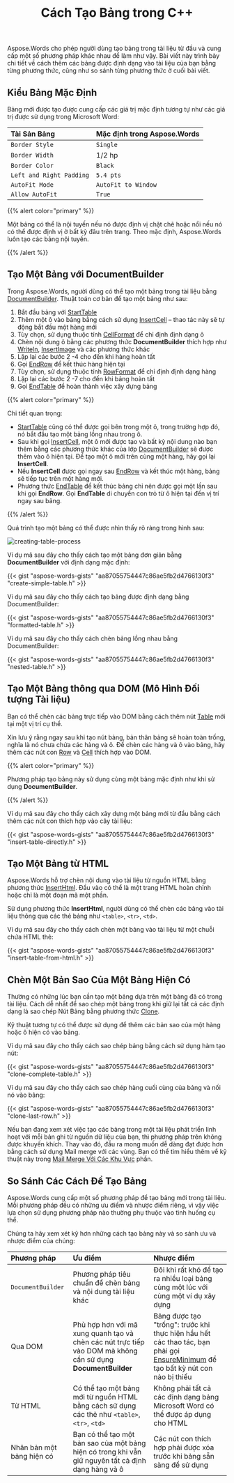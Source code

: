 ﻿---
title: Cách Tạo Bảng trong C++
second_title: Aspose.Words cho C++
articleTitle: Tạo Một Bảng
linktitle: Tạo Một Bảng
description: "Các cách khác nhau để tạo bảng bằng C++. Tạo bảng trong C++ cho tài liệu của bạn. Thêm một bảng trong C++."
type: docs
weight: 20
url: /vi/cpp/create-a-table/
---

Aspose.Words cho phép người dùng tạo bảng trong tài liệu từ đầu và cung cấp một số phương pháp khác nhau để làm như vậy. Bài viết này trình bày chi tiết về cách thêm các bảng được định dạng vào tài liệu của bạn bằng từng phương thức, cũng như so sánh từng phương thức ở cuối bài viết.

## Kiểu Bảng Mặc Định

Bảng mới được tạo được cung cấp các giá trị mặc định tương tự như các giá trị được sử dụng trong Microsoft Word:

| Tài Sản Bảng | Mặc định trong Aspose.Words |
| :- | :- |
| `Border Style` | `Single` |
| `Border Width` | 1/2 hp |
| `Border Color` | `Black` |
| `Left and Right Padding` | `5.4 pts` |
| `AutoFit Mode` | `AutoFit to Window` |
| `Allow AutoFit` | `True` |

{{% alert color="primary" %}}

Một bảng có thể là nội tuyến nếu nó được định vị chặt chẽ hoặc nổi nếu nó có thể được định vị ở bất kỳ đâu trên trang. Theo mặc định, Aspose.Words luôn tạo các bảng nội tuyến.

{{% /alert %}}

## Tạo Một Bảng với DocumentBuilder

Trong Aspose.Words, người dùng có thể tạo một bảng trong tài liệu bằng [DocumentBuilder](https://reference.aspose.com/words/cpp/aspose.words/documentbuilder/). Thuật toán cơ bản để tạo một bảng như sau:

1. Bắt đầu bảng với [StartTable](https://reference.aspose.com/words/cpp/aspose.words/documentbuilder/starttable/)
2. Thêm một ô vào bảng bằng cách sử dụng [InsertCell](https://reference.aspose.com/words/cpp/aspose.words/documentbuilder/insertcell/) – thao tác này sẽ tự động bắt đầu một hàng mới
3. Tùy chọn, sử dụng thuộc tính [CellFormat](https://reference.aspose.com/words/cpp/aspose.words/documentbuilder/get_cellformat/) để chỉ định định dạng ô
4. Chèn nội dung ô bằng các phương thức **DocumentBuilder** thích hợp như [Writeln](https://reference.aspose.com/words/cpp/aspose.words/documentbuilder/writeln/), [InsertImage](https://reference.aspose.com/words/cpp/aspose.words/documentbuilder/insertimage/) và các phương thức khác
5. Lặp lại các bước 2 -4 cho đến khi hàng hoàn tất
6. Gọi [EndRow](https://reference.aspose.com/words/cpp/aspose.words/documentbuilder/endrow/) để kết thúc hàng hiện tại
7. Tùy chọn, sử dụng thuộc tính [RowFormat](https://reference.aspose.com/words/cpp/aspose.words/documentbuilder/get_rowformat/) để chỉ định định dạng hàng
8. Lặp lại các bước 2 -7 cho đến khi bảng hoàn tất
9. Gọi [EndTable](https://reference.aspose.com/words/cpp/aspose.words/documentbuilder/endtable/) để hoàn thành việc xây dựng bảng

{{% alert color="primary" %}}

Chi tiết quan trọng:

- [StartTable](https://reference.aspose.com/words/cpp/aspose.words/documentbuilder/starttable/) cũng có thể được gọi bên trong một ô, trong trường hợp đó, nó bắt đầu tạo một bảng lồng nhau trong ô.
- Sau khi gọi [InsertCell](https://reference.aspose.com/words/cpp/aspose.words/documentbuilder/insertcell/), một ô mới được tạo và bất kỳ nội dung nào bạn thêm bằng các phương thức khác của lớp [DocumentBuilder](https://reference.aspose.com/words/cpp/aspose.words/documentbuilder/) sẽ được thêm vào ô hiện tại. Để tạo một ô mới trên cùng một hàng, hãy gọi lại **InsertCell**.
- Nếu **InsertCell** được gọi ngay sau [EndRow](https://reference.aspose.com/words/cpp/aspose.words/documentbuilder/endrow/) và kết thúc một hàng, bảng sẽ tiếp tục trên một hàng mới.
- Phương thức [EndTable](https://reference.aspose.com/words/cpp/aspose.words/documentbuilder/endtable/) để kết thúc bảng chỉ nên được gọi một lần sau khi gọi **EndRow**. Gọi **EndTable** di chuyển con trỏ từ ô hiện tại đến vị trí ngay sau bảng.

{{% /alert %}}

Quá trình tạo một bảng có thể được nhìn thấy rõ ràng trong hình sau:

![creating-table-process](creating-table-process.jpg)

Ví dụ mã sau đây cho thấy cách tạo một bảng đơn giản bằng **DocumentBuilder** với định dạng mặc định:

{{< gist "aspose-words-gists" "aa87055754447c86ae5fb2d4766130f3" "create-simple-table.h" >}}

Ví dụ mã sau đây cho thấy cách tạo bảng được định dạng bằng DocumentBuilder:

{{< gist "aspose-words-gists" "aa87055754447c86ae5fb2d4766130f3" "formatted-table.h" >}}

Ví dụ mã sau đây cho thấy cách chèn bảng lồng nhau bằng DocumentBuilder:

{{< gist "aspose-words-gists" "aa87055754447c86ae5fb2d4766130f3" "nested-table.h" >}}

## Tạo Một Bảng thông qua DOM (Mô Hình Đối tượng Tài liệu)

Bạn có thể chèn các bảng trực tiếp vào DOM bằng cách thêm nút [Table](https://reference.aspose.com/words/cpp/aspose.words.tables/table/) mới tại một vị trí cụ thể.

Xin lưu ý rằng ngay sau khi tạo nút bảng, bản thân bảng sẽ hoàn toàn trống, nghĩa là nó chưa chứa các hàng và ô. Để chèn các hàng và ô vào bảng, hãy thêm các nút con [Row](https://reference.aspose.com/words/cpp/aspose.words.tables/row/) và [Cell](https://reference.aspose.com/words/cpp/aspose.words.tables/cell/) thích hợp vào DOM.

{{% alert color="primary" %}}

Phương pháp tạo bảng này sử dụng cùng một bảng mặc định như khi sử dụng **DocumentBuilder**.

{{% /alert %}}

Ví dụ mã sau đây cho thấy cách xây dựng một bảng mới từ đầu bằng cách thêm các nút con thích hợp vào cây tài liệu:

{{< gist "aspose-words-gists" "aa87055754447c86ae5fb2d4766130f3" "insert-table-directly.h" >}}

## Tạo Một Bảng từ HTML

Aspose.Words hỗ trợ chèn nội dung vào tài liệu từ nguồn HTML bằng phương thức [InsertHtml](https://reference.aspose.com/words/cpp/aspose.words/documentbuilder/inserthtml/). Đầu vào có thể là một trang HTML hoàn chỉnh hoặc chỉ là một đoạn mã một phần.

Sử dụng phương thức **InsertHtml**, người dùng có thể chèn các bảng vào tài liệu thông qua các thẻ bảng như `<table>`, `<tr>`, `<td>`.

Ví dụ mã sau đây cho thấy cách chèn một bảng vào tài liệu từ một chuỗi chứa HTML thẻ:

{{< gist "aspose-words-gists" "aa87055754447c86ae5fb2d4766130f3" "insert-table-from-html.h" >}}

## Chèn Một Bản Sao Của Một Bảng Hiện Có

Thường có những lúc bạn cần tạo một bảng dựa trên một bảng đã có trong tài liệu. Cách dễ nhất để sao chép một bảng trong khi giữ lại tất cả các định dạng là sao chép Nút Bảng bằng phương thức [Clone](https://reference.aspose.com/words/cpp/aspose.words/node/clone/).

Kỹ thuật tương tự có thể được sử dụng để thêm các bản sao của một hàng hoặc ô hiện có vào bảng.

Ví dụ mã sau đây cho thấy cách sao chép bảng bằng cách sử dụng hàm tạo nút:

{{< gist "aspose-words-gists" "aa87055754447c86ae5fb2d4766130f3" "clone-complete-table.h" >}}

Ví dụ mã sau đây cho thấy cách sao chép hàng cuối cùng của bảng và nối nó vào bảng:

{{< gist "aspose-words-gists" "aa87055754447c86ae5fb2d4766130f3" "clone-last-row.h" >}}

Nếu bạn đang xem xét việc tạo các bảng trong một tài liệu phát triển linh hoạt với mỗi bản ghi từ nguồn dữ liệu của bạn, thì phương pháp trên không được khuyến khích. Thay vào đó, đầu ra mong muốn dễ dàng đạt được hơn bằng cách sử dụng Mail merge với các vùng. Bạn có thể tìm hiểu thêm về kỹ thuật này trong [Mail Merge Với Các Khu Vực](/words/cpp/types-of-mail-merge-operations/) phần.

## So Sánh Các Cách Để Tạo Bảng

Aspose.Words cung cấp một số phương pháp để tạo bảng mới trong tài liệu. Mỗi phương pháp đều có những ưu điểm và nhược điểm riêng, vì vậy việc lựa chọn sử dụng phương pháp nào thường phụ thuộc vào tình huống cụ thể.

Chúng ta hãy xem xét kỹ hơn những cách tạo bảng này và so sánh ưu và nhược điểm của chúng:

| Phương pháp | Ưu điểm | Nhược điểm |
| :- | :- | :- |
| `DocumentBuilder` | Phương pháp tiêu chuẩn để chèn bảng và nội dung tài liệu khác | Đôi khi rất khó để tạo ra nhiều loại bảng cùng một lúc với cùng một ví dụ xây dựng |
| Qua DOM | Phù hợp hơn với mã xung quanh tạo và chèn các nút trực tiếp vào DOM mà không cần sử dụng **DocumentBuilder** | Bảng được tạo "trống": trước khi thực hiện hầu hết các thao tác, bạn phải gọi [EnsureMinimum](https://reference.aspose.com/words/cpp/aspose.words.tables/table/ensureminimum/) để tạo bất kỳ nút con nào bị thiếu |
| Từ HTML | Có thể tạo một bảng mới từ nguồn HTML bằng cách sử dụng các thẻ như `<table>`, `<tr>`, `<td>` | Không phải tất cả các định dạng bảng Microsoft Word có thể được áp dụng cho HTML |
| Nhân bản một bảng hiện có | Bạn có thể tạo một bản sao của một bảng hiện có trong khi vẫn giữ nguyên tất cả định dạng hàng và ô | Các nút con thích hợp phải được xóa trước khi bảng sẵn sàng để sử dụng |
